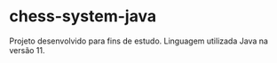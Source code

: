 # chess-system-java

Projeto desenvolvido para fins de estudo.
Linguagem utilizada Java na versão 11.
